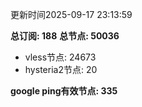 更新时间2025-09-17 23:13:59

**总订阅: 188**
**总节点: 50036**
- vless节点: 24673
- hysteria2节点: 20

**google ping有效节点: 335**
